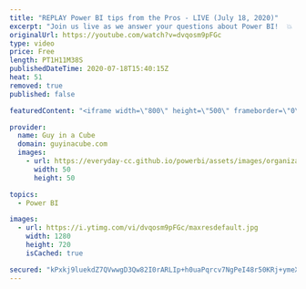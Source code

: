 ```yaml
---
title: "REPLAY Power BI tips from the Pros - LIVE (July 18, 2020)"
excerpt: "Join us live as we answer your questions about Power BI!  💥 30 minutes: Open Q&A (Public) 💥 Then... Members Only Chat (Public can watch & Super Chat for Questions)  📢 RULES FOR Q&A: 📢  👉 Put a \"Q:\" in front of your comment to help us identify questions! 👉 Super chats take priority 👉 Do NOT re-post"
originalUrl: https://youtube.com/watch?v=dvqosm9pFGc
type: video
price: Free
length: PT1H11M38S
publishedDateTime: 2020-07-18T15:40:15Z
heat: 51
removed: true
published: false

featuredContent: "<iframe width=\"800\" height=\"500\" frameborder=\"0\" src=\"https://www.youtube.com/embed/dvqosm9pFGc\" allow=\"accelerometer; autoplay; encrypted-media; gyroscope; picture-in-picture\" allowfullscreen></iframe>"

provider:
  name: Guy in a Cube
  domain: guyinacube.com
  images:
    - url: https://everyday-cc.github.io/powerbi/assets/images/organizations/guyinacube.com-50x50.jpg
      width: 50
      height: 50

topics:
  - Power BI

images:
  - url: https://i.ytimg.com/vi/dvqosm9pFGc/maxresdefault.jpg
    width: 1280
    height: 720
    isCached: true

secured: "kPxkj9luekdZ7QVwwgD3Qw82I0rARLIp+h0uaPqrcv7NgPeI48r50KRj+ymeXOUeRwy7KI8vmhWq1wa8ZV4Kdwg68befsCURzmwAcc4O1ZM0ojS3Z+dHHykDsNfG5FJhCU9VY0x9ogrwZr4PZEIe7oTazIu77JSgvdhiQlcFo8wwLmK6Xz5MFGEGgJbQkOptd83H12Sf/G2p4udA+D4w0KBFYpJlpGn0Ncf8DorcmijEHQ2I0P7bNWp86Rltk9cOOUj912A9cjEb5qwl4UjF1blM/txBCiy7J3OS++oo7ZZs95pUObvvmMAzeUfsRq5fW3sUMQOy4kgZk6EZRRD8ukA0xaqiw5JvjleIwLK2+A5I8eLTd4AHyOUDhQly8jjwZ9/uqqJX2429t9LGa/rG+ou6P3ZHnhC+s/Sc6rtzM1s=;LXB4lYmZilgxG+Q9DRsnKw=="
---
```


